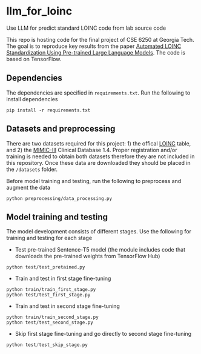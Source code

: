 # llm_for_loinc
Use LLM for predict standard LOINC code from lab source code

This repo is hosting code for the final project of CSE 6250 at Georgia Tech. The goal is to reproduce key results from the paper [Automated LOINC Standardization Using Pre-trained Large Language Models](https://proceedings.mlr.press/v193/tu22a.html). The code is based on TensorFlow.

## Dependencies
The dependencies are specified in `requirements.txt`. Run the following to install dependencies

```
pip install -r requirements.txt
```

## Datasets and preprocessing
There are two datasets required for this project: 1) the offical [LOINC](https://loinc.org/file-access/?download-id=476131) table, and 2) the [MIMIC-III](https://physionet.org/content/mimiciii/1.4/D_LABITEMS.csv.gz) Clinical Database 1.4. Proper registration and/or training is needed to obtain both datasets therefore they are not included in this repository. Once these data are downloaded they should be placed in the `/datasets` folder.

Before model training and testing, run the following to preprocess and augment the data

```
python preprocessing/data_processing.py
```

## Model training and testing

The model development consists of different stages. Use the following for training and testing for each stage

- Test pre-trained Sentence-T5 model (the module includes code that downloads the pre-trained weights from TensorFlow Hub)

```
python test/test_pretained.py
```

- Train and test in first stage fine-tuning

```
python train/train_first_stage.py
python test/test_first_stage.py
```

- Train and test in second stage fine-tuning

```
python train/train_second_stage.py
python test/test_second_stage.py
```

- Skip first stage fine-tuning and go directly to second stage fine-tuning

```python train/train_skip_first_stage.py
python test/test_skip_stage.py
```